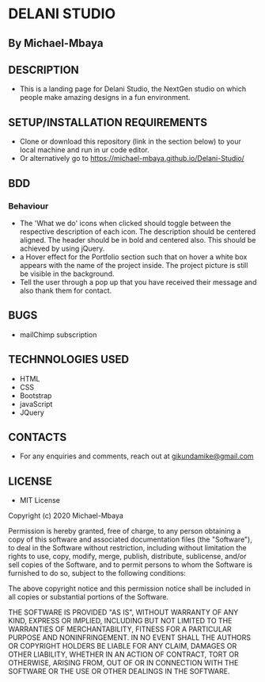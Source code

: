 # DELANI STUDIO

## By Michael-Mbaya

## DESCRIPTION

* This is a landing page for Delani Studio, the NextGen studio on which people make amazing designs in a fun environment.

## SETUP/INSTALLATION REQUIREMENTS

* Clone or download this repository (link in the section below) to your local machine and run in ur code editor.
* Or alternatively go to https://michael-mbaya.github.io/Delani-Studio/

## BDD 
### Behaviour

* The 'What we do'  icons when clicked should toggle between the respective description of each icon. The description should be centered aligned. The header should be in bold and centered also. This should be achieved by using jQuery.
* a Hover effect for the Portfolio section such that on hover a white box appears with the name of the project inside. The project picture is still be visible in the background.
* Tell the user through a pop up that you have received their message and also thank them for contact.

## BUGS

* mailChimp subscription

## TECHNNOLOGIES USED
* HTML
* CSS
* Bootstrap
* javaScript
* JQuery

## CONTACTS

* For any enquiries and comments, reach out at gikundamike@gmail.com

## LICENSE

* MIT License

Copyright (c) 2020 Michael-Mbaya

Permission is hereby granted, free of charge, to any person obtaining a copy
of this software and associated documentation files (the "Software"), to deal
in the Software without restriction, including without limitation the rights
to use, copy, modify, merge, publish, distribute, sublicense, and/or sell
copies of the Software, and to permit persons to whom the Software is
furnished to do so, subject to the following conditions:

The above copyright notice and this permission notice shall be included in all
copies or substantial portions of the Software.

THE SOFTWARE IS PROVIDED "AS IS", WITHOUT WARRANTY OF ANY KIND, EXPRESS OR
IMPLIED, INCLUDING BUT NOT LIMITED TO THE WARRANTIES OF MERCHANTABILITY,
FITNESS FOR A PARTICULAR PURPOSE AND NONINFRINGEMENT. IN NO EVENT SHALL THE
AUTHORS OR COPYRIGHT HOLDERS BE LIABLE FOR ANY CLAIM, DAMAGES OR OTHER
LIABILITY, WHETHER IN AN ACTION OF CONTRACT, TORT OR OTHERWISE, ARISING FROM,
OUT OF OR IN CONNECTION WITH THE SOFTWARE OR THE USE OR OTHER DEALINGS IN THE
SOFTWARE.